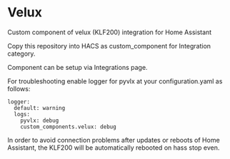 # Velux
Custom component of velux (KLF200) integration for Home Assistant

Copy this repository into HACS as custom_component for Integration category.

Component can be setup via Integrations page.

For troubleshooting enable logger for pyvlx at your configuration.yaml as follows: 

    logger:
      default: warning
      logs:
        pyvlx: debug
        custom_components.velux: debug

In order to avoid connection problems after updates or reboots of Home Assistant, the KLF200 will be automatically rebooted on hass stop even.